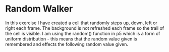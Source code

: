 # Random Walker

In this exercise I have created a cell that randomly steps up, down, left or right each frame. The background is not refreshed each frame so the trail of the cell is visible. I am using the random() function in p5 which is a form of uniform distribution - this means that the random value given is remembered and effects the following random value given.
